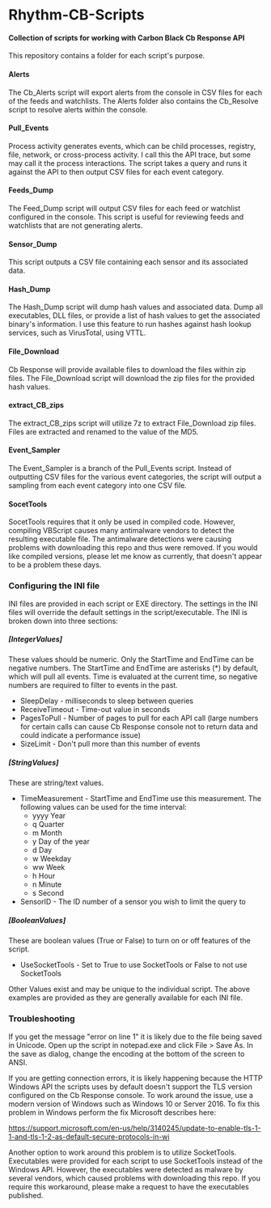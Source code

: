 # Rhythm-CB-Scripts
#### Collection of scripts for working with Carbon Black Cb Response API

This repository contains a folder for each script's purpose.

#### Alerts
The Cb_Alerts script will export alerts from the console in CSV files for each of the feeds and watchlists. The Alerts folder also contains the Cb_Resolve script to resolve alerts within the console.

#### Pull_Events
Process activity generates events, which can be child processes, registry, file, network, or cross-process activity. I call this the API trace, but some may call it the process interactions. The script takes a query and runs it against the API to then output CSV files for each event category. 

#### Feeds_Dump
The Feed_Dump script will output CSV files for each feed or watchlist configured in the console. This script is useful for reviewing feeds and watchlists that are not generating alerts. 

#### Sensor_Dump
This script outputs a CSV file containing each sensor and its associated data. 

#### Hash_Dump
The Hash_Dump script will dump hash values and associated data. Dump all executables, DLL files, or provide a list of hash values to get the associated binary's information. I use this feature to run hashes against hash lookup services, such as VirusTotal, using VTTL.

#### File_Download
Cb Response will provide available files to download the files within zip files. The File_Download script will download the zip files for the provided hash values. 

#### extract_CB_zips
The extract_CB_zips script will utilize 7z to extract File_Download zip files. Files are extracted and renamed to the value of the MD5.

#### Event_Sampler
The Event_Sampler is a branch of the Pull_Events script. Instead of outputting CSV files for the various event categories, the script will output a sampling from each event category into one CSV file.

#### SocetTools
SocetTools requires that it only be used in compiled code. However, compiling VBScript causes many antimalware vendors to detect the resulting executable file. The antimalware detections were causing problems with downloading this repo and thus were removed. If you would like compiled versions, please let me know as currently, that doesn't appear to be a problem these days.  


### Configuring the INI file
INI files are provided in each script or EXE directory. The settings in the INI files will override the default settings in the script/executable. The INI is broken down into three sections:
##### [IntegerValues]
These values should be numeric. Only the StartTime and EndTime can be negative numbers. The StartTime and EndTime are asterisks (*) by default, which will pull all events. Time is evaluated at the current time, so negative numbers are required to filter to events in the past. 
* SleepDelay - milliseconds to sleep between queries
* ReceiveTimeout - Time-out value in seconds
* PagesToPull - Number of pages to pull for each API call (large numbers for certain calls can cause Cb Response console not to return data and could indicate a performance issue)
* SizeLimit - Don't pull more than this number of events 
##### [StringValues]
These are string/text values.
* TimeMeasurement - StartTime and EndTime use this measurement. The following values can be used for the time interval:
    * yyyy    Year
    * q    Quarter
    * m    Month
    * y    Day of the year
    * d    Day
    * w    Weekday
    * ww    Week
    * h    Hour
    * n    Minute
    * s    Second
* SensorID - The ID number of a sensor you wish to limit the query to
##### [BooleanValues]
These are boolean values (True or False) to turn on or off features of the script.
* UseSocketTools - Set to True to use SocketTools or False to not use SocketTools

Other Values exist and may be unique to the individual script. The above examples are provided as they are generally available for each INI file.


### Troubleshooting

If you get the message "error on line 1" it is likely due to the file being saved in Unicode. Open up the script in notepad.exe and click File > Save As. In the save as dialog, change the encoding at the bottom of the screen to ANSI.

If you are getting connection errors, it is likely happening because the HTTP Windows API the scripts uses by default doesn't support the TLS version configured on the Cb Response console. To work around the issue, use a modern version of Windows such as Windows 10 or Server 2016. To fix this problem in Windows perform the fix Microsoft describes here:

https://support.microsoft.com/en-us/help/3140245/update-to-enable-tls-1-1-and-tls-1-2-as-default-secure-protocols-in-wi

Another option to work around this problem is to utilize SocketTools. Executables were provided for each script to use SocketTools instead of the Windows API. However, the executables were detected as malware by several vendors, which caused problems with downloading this repo. If you require this workaround, please make a request to have the executables published.


